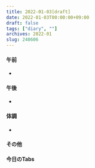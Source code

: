 ```yaml
---
title: 2022-01-03[draft]
date: 2022-01-03T00:00:00+09:00
draft: false
tags: ["diary", ""]
archives: 2022-01
slug: 248606
---
```

#### 午前
- 
#### 午後
- 
#### 体調
- 
#### その他
#### 今日のTabs